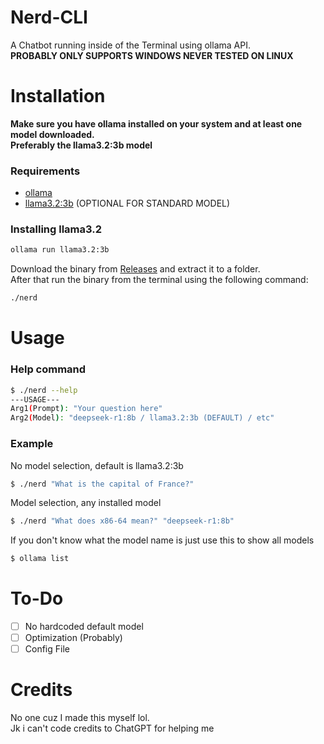 # Nerd-CLI

A Chatbot running inside of the Terminal using ollama API.  
**PROBABLY ONLY SUPPORTS WINDOWS NEVER TESTED ON LINUX**

# Installation

**Make sure you have ollama installed on your system and at least one model downloaded.**  
**Preferably the llama3.2:3b model**

### Requirements

- [ollama](https://ollama.com/)
- [llama3.2:3b](https://ollama.com/library/llama3.2:3b) (OPTIONAL FOR STANDARD MODEL)

### Installing llama3.2

```bash
ollama run llama3.2:3b
```

Download the binary from [Releases](https://github.com/aspect22/Nerd-CLI/releases) and extract it to a folder.  
After that run the binary from the terminal using the following command:

```bash
./nerd
```

# Usage

### Help command

```bash
$ ./nerd --help
---USAGE---
Arg1(Prompt): "Your question here"
Arg2(Model): "deepseek-r1:8b / llama3.2:3b (DEFAULT) / etc"
```

### Example

No model selection, default is llama3.2:3b

```bash
$ ./nerd "What is the capital of France?"
```

Model selection, any installed model

```bash
$ ./nerd "What does x86-64 mean?" "deepseek-r1:8b"
```

If you don't know what the model name is just use this to show all models
```bash
$ ollama list
```

# To-Do

- [ ] No hardcoded default model
- [ ] Optimization (Probably)
- [ ] Config File

# Credits

No one cuz I made this myself lol.  
Jk i can't code credits to ChatGPT for helping me
